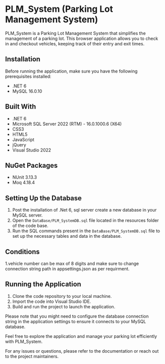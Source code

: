 # PLM_System (Parking Lot Management System)

PLM_System is a Parking Lot Management System that simplifies the management of a parking lot. This browser application allows you to check in and checkout vehicles, keeping track of their entry and exit times.

## Installation

Before running the application, make sure you have the following prerequisites installed:

- .NET 6
- MySQL 16.0.10

## Built With

- .NET 6
- Microsoft SQL Server 2022 (RTM) - 16.0.1000.6 (X64)
- CSS3
- HTML5
- JavaScript
- jQuery
- Visual Studio 2022

## NuGet Packages
- NUnit 3.13.3
- Moq 4.18.4

## Setting Up the Database

1. Post the installation of .Net 6, sql server create a new database in your MySQL server.
2. Open the `DataBase/PLM_SystemDB.sql` file located in the resources folder of the code base.
3. Run the SQL commands present in the `DataBase/PLM_SystemDB.sql` file to set up the necessary tables and data in the database.

## Conditions

1.vehicle number can be max of 8 digits and make sure to change connection string path in appsettings.json as per requirment.

## Running the Application

1. Clone the code repository to your local machine.
2. Import the code into Visual Studio IDE.
3. Build and run the project to launch the application.

Please note that you might need to configure the database connection string in the application settings to ensure it connects to your MySQL database.

Feel free to explore the application and manage your parking lot efficiently with PLM_System.

For any issues or questions, please refer to the documentation or reach out to the project maintainers.
